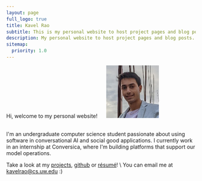 ```yaml
---
layout: page
full_logo: true
title: Kavel Rao
subtitle: This is my personal website to host project pages and blog posts.
description: My personal website to host project pages and blog posts.
sitemap:
  priority: 1.0
---
```

<div style="align-items: center;" flex>
<div style="display: inline-block; vertical-align: bottom;"><p class="describe-text" style="margin-bottom: 0">Hi, welcome to my personal website!</p></div>
<div style="display: inline-block; vertical-align: middle; margin-left: 20px"><img src="/assets/img/personal-photo.jpg" style="width:10em"/></div>
</div>

<br>

I'm an undergraduate computer science student passionate about using software in conversational AI and social good applications. I currently work in an internship at Conversica, where I'm building platforms that support our model operations. 

Take a look at my [projects](/projects), [github](github.com/kavelrao) or [r&eacute;sum&eacute;](/assets/files/resume.pdf)! \\
You can email me at [kavelrao@cs.uw.edu](kavelrao@cs.uw.edu) :)

<br>
<br>
<br>
<br>
<br>
<br>
<br>
